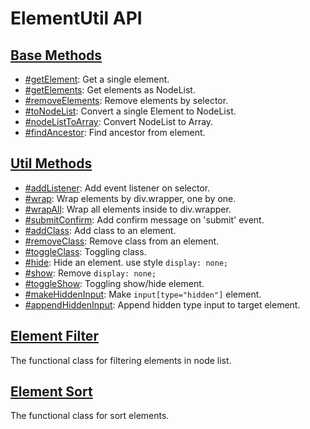 # ElementUtil API

## [Base Methods](base-methods.md)
- [#getElement](base-methods.md#getelement): Get a single element.
- [#getElements](base-methods.md#getelements): Get elements as NodeList.
- [#removeElements](base-methods.md#removeelements): Remove elements by selector.
- [#toNodeList](base-methods.md#tonodelist): Convert a single Element to NodeList.
- [#nodeListToArray](base-methods.md#nodelisttoarray): Convert NodeList to Array.
- [#findAncestor](base-methods.md#findancestor): Find ancestor from element.

## [Util Methods](util-methods.md)
- [#addListener](util-methods.md#addlistener): Add event listener on selector.
- [#wrap](util-methods.md#wrap): Wrap elements by div.wrapper, one by one.
- [#wrapAll](util-methods.md#wrapall): Wrap all elements inside to div.wrapper.
- [#submitConfirm](util-methods.md#submitconfirm): Add confirm message on 'submit' event.
- [#addClass](util-methods.md#addclass): Add class to an element.
- [#removeClass](util-methods.md#removeclass): Remove class from an element.
- [#toggleClass](util-methods.md#toggleclass): Toggling class.
- [#hide](util-methods.md#hide): Hide an element. use style `display: none;`
- [#show](util-methods.md#show): Remove `display: none;`
- [#toggleShow](util-methods.md#toggleshow): Toggling show/hide element.
- [#makeHiddenInput](util-methods.md#makehiddeninput): Make `input[type="hidden"]` element.
- [#appendHiddenInput](util-methods.md#appendhiddeninput): Append hidden type input to target element.

## [Element Filter](element-filter.md)
The functional class for filtering elements in node list.

## [Element Sort](element-sort.md)
The functional class for sort elements.
